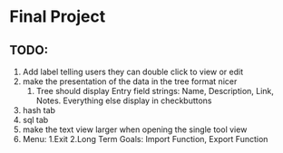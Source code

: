 # Final Project
## TODO:
1. Add label telling users they can double click to view or edit 
2. make the presentation of the data in the tree format nicer
     1. Tree should display Entry field strings: Name, Description, Link, Notes. Everything else display in checkbuttons
3. hash tab
4. sql tab
5. make the text view larger when opening the single tool view
6. Menu:
    1.Exit
    2.Long Term Goals: Import Function, Export Function 
